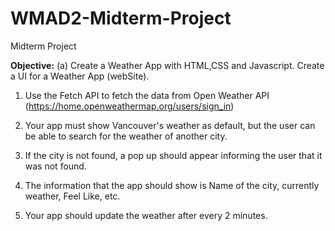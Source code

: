 # WMAD2-Midterm-Project

Midterm Project

<b>Objective:</b> (a) Create a Weather App with HTML,CSS and Javascript. Create a UI for a Weather App (webSite).

1. Use the Fetch API to fetch the data from Open Weather API (https://home.openweathermap.org/users/sign_in)

2. Your app must show Vancouver's  weather as default, but the user can be able to search for the weather of another city.

3. If the city is not found, a pop up should appear informing the user that it was not found.

4. The information that the app should show is Name of the city, currently weather, Feel Like, etc.

5. Your app should update the weather after every 2 minutes.
